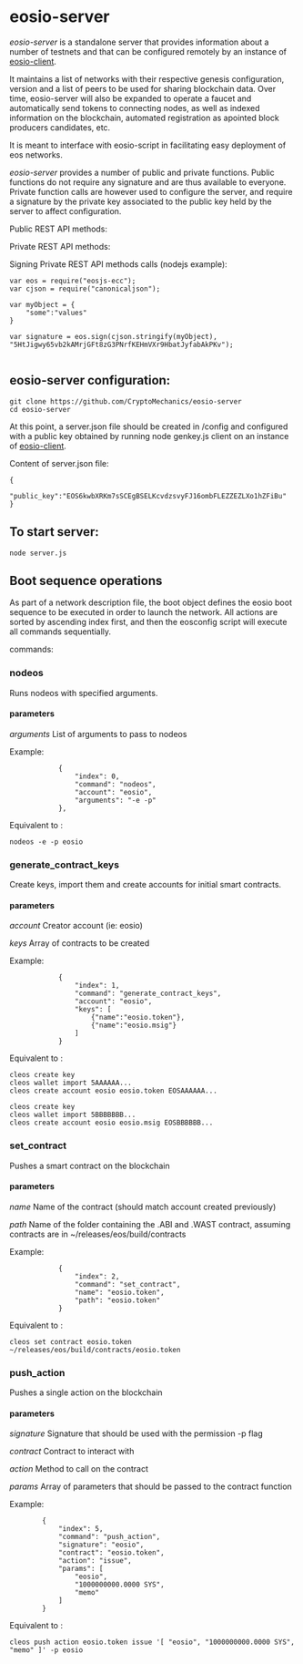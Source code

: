 # eosio-server


*eosio-server* is a standalone server that provides information about a number of testnets and that can be configured remotely by an instance of [eosio-client](https://github.com/CryptoMechanics/eosio-client).

It maintains a list of networks with their respective genesis configuration, version and a list of peers to be used for sharing blockchain data. Over time, eosio-server will also be expanded to operate a faucet and automatically send tokens to connecting nodes, as well as indexed information on the blockchain, automated registration as apointed block producers candidates, etc.

It is meant to interface with eosio-script in facilitating easy deployment of eos networks.

*eosio-server* provides a number of public and private functions. Public functions do not require any signature and are thus available to everyone. Private function calls are however used to configure the server, and require a signature by the private key associated to the public key held by the server to affect configuration.

Public REST API methods:



Private REST API methods:


Signing Private REST API methods calls (nodejs example):

```
var eos = require("eosjs-ecc");
var cjson = require("canonicaljson");

var myObject = {
	"some":"values"
}

var signature = eos.sign(cjson.stringify(myObject), "5HtJigwy65vb2kAMrjGFt8zG3PNrfKEHmVXr9HbatJyfabAkPKv");


```

## eosio-server configuration:

```
git clone https://github.com/CryptoMechanics/eosio-server
cd eosio-server
```

At this point, a server.json file should be created in /config and configured with a public key obtained by running node genkey.js client on an instance of [eosio-client](https://github.com/CryptoMechanics/eosio-client).

Content of server.json file:

```
{
	"public_key":"EOS6kwbXRKm7sSCEgBSELKcvdzsvyFJ16ombFLEZZEZLXo1hZFiBu"
}
```

## To start server:

```
node server.js

```

## Boot sequence operations

As part of a network description file, the boot object defines the eosio boot sequence to be executed in order to launch the network. All actions are sorted by ascending index first, and then the eosconfig script will execute all commands sequentially.


commands:

### nodeos
Runs nodeos with specified arguments.

#### parameters
*arguments* 
List of arguments to pass to nodeos


Example:
```
			{
				"index": 0,
				"command": "nodeos",
				"account": "eosio",
				"arguments": "-e -p"
			},
```

Equivalent to : 
```
nodeos -e -p eosio
```

### generate_contract_keys
Create keys, import them and create accounts for initial smart contracts.

#### parameters
*account* 
Creator account (ie: eosio)

*keys* 
Array of contracts to be created


Example:
```
			{
				"index": 1,
				"command": "generate_contract_keys",
				"account": "eosio",
				"keys": [
					{"name":"eosio.token"},
					{"name":"eosio.msig"}
				]
			}
```

Equivalent to : 
```
cleos create key
cleos wallet import 5AAAAAA...
cleos create account eosio eosio.token EOSAAAAAA...

cleos create key
cleos wallet import 5BBBBBBB...
cleos create account eosio eosio.msig EOSBBBBBB...

```

### set_contract
Pushes a smart contract on the blockchain

#### parameters
*name* 
Name of the contract (should match account created previously)

*path* 
Name of the folder containing the .ABI and .WAST contract, assuming contracts are in ~/releases/eos/build/contracts

Example:
```
			{
				"index": 2,
				"command": "set_contract",
				"name": "eosio.token",
				"path": "eosio.token"
			}
```

Equivalent to : 
```
cleos set contract eosio.token ~/releases/eos/build/contracts/eosio.token
```

### push_action
Pushes a single action on the blockchain

#### parameters
*signature* 
Signature that should be used with the permission -p flag

*contract* 
Contract to interact with

*action* 
Method to call on the contract

*params* 
Array of parameters that should be passed to the contract function

Example:
```
		{
			"index": 5,
			"command": "push_action",
			"signature": "eosio",
			"contract": "eosio.token",
			"action": "issue",
			"params": [
				"eosio",
				"1000000000.0000 SYS", 
				"memo"
			]
		}
```


Equivalent to : 
```
cleos push action eosio.token issue '[ "eosio", "1000000000.0000 SYS", "memo" ]' -p eosio
```
